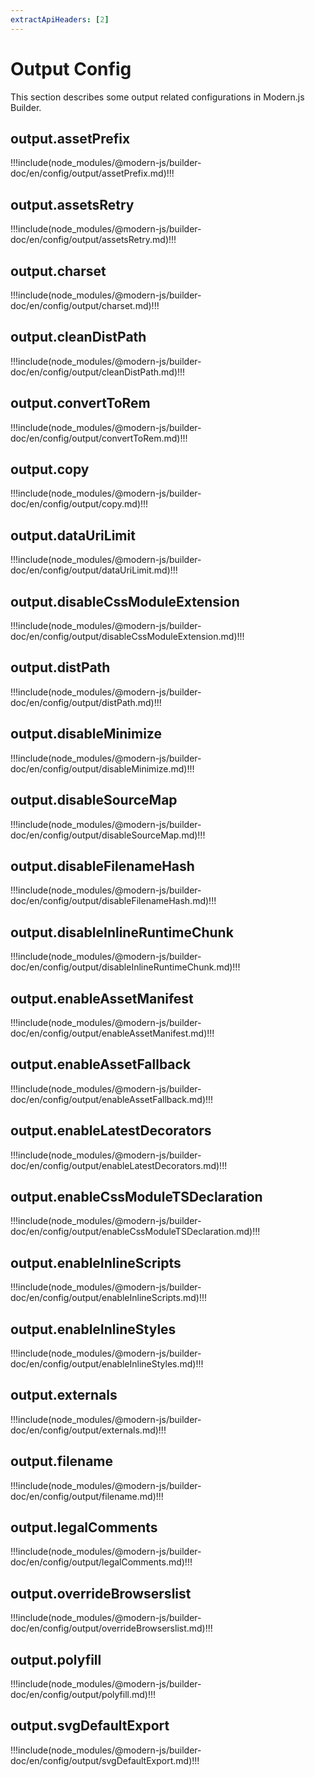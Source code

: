 ```yaml
---
extractApiHeaders: [2]
---
```


# Output Config

This section describes some output related configurations in Modern.js Builder.

## output.assetPrefix

!!!include(node_modules/@modern-js/builder-doc/en/config/output/assetPrefix.md)!!!

## output.assetsRetry

!!!include(node_modules/@modern-js/builder-doc/en/config/output/assetsRetry.md)!!!

## output.charset

!!!include(node_modules/@modern-js/builder-doc/en/config/output/charset.md)!!!

## output.cleanDistPath

!!!include(node_modules/@modern-js/builder-doc/en/config/output/cleanDistPath.md)!!!

## output.convertToRem

!!!include(node_modules/@modern-js/builder-doc/en/config/output/convertToRem.md)!!!

## output.copy

!!!include(node_modules/@modern-js/builder-doc/en/config/output/copy.md)!!!

## output.dataUriLimit

!!!include(node_modules/@modern-js/builder-doc/en/config/output/dataUriLimit.md)!!!

## output.disableCssModuleExtension

!!!include(node_modules/@modern-js/builder-doc/en/config/output/disableCssModuleExtension.md)!!!

## output.distPath

!!!include(node_modules/@modern-js/builder-doc/en/config/output/distPath.md)!!!

## output.disableMinimize

!!!include(node_modules/@modern-js/builder-doc/en/config/output/disableMinimize.md)!!!

## output.disableSourceMap

!!!include(node_modules/@modern-js/builder-doc/en/config/output/disableSourceMap.md)!!!

## output.disableFilenameHash

!!!include(node_modules/@modern-js/builder-doc/en/config/output/disableFilenameHash.md)!!!

## output.disableInlineRuntimeChunk

!!!include(node_modules/@modern-js/builder-doc/en/config/output/disableInlineRuntimeChunk.md)!!!

## output.enableAssetManifest

!!!include(node_modules/@modern-js/builder-doc/en/config/output/enableAssetManifest.md)!!!

## output.enableAssetFallback

!!!include(node_modules/@modern-js/builder-doc/en/config/output/enableAssetFallback.md)!!!

## output.enableLatestDecorators

!!!include(node_modules/@modern-js/builder-doc/en/config/output/enableLatestDecorators.md)!!!

## output.enableCssModuleTSDeclaration

!!!include(node_modules/@modern-js/builder-doc/en/config/output/enableCssModuleTSDeclaration.md)!!!

## output.enableInlineScripts

!!!include(node_modules/@modern-js/builder-doc/en/config/output/enableInlineScripts.md)!!!

## output.enableInlineStyles

!!!include(node_modules/@modern-js/builder-doc/en/config/output/enableInlineStyles.md)!!!

## output.externals

!!!include(node_modules/@modern-js/builder-doc/en/config/output/externals.md)!!!

## output.filename

!!!include(node_modules/@modern-js/builder-doc/en/config/output/filename.md)!!!

## output.legalComments

!!!include(node_modules/@modern-js/builder-doc/en/config/output/legalComments.md)!!!

## output.overrideBrowserslist

!!!include(node_modules/@modern-js/builder-doc/en/config/output/overrideBrowserslist.md)!!!

## output.polyfill

!!!include(node_modules/@modern-js/builder-doc/en/config/output/polyfill.md)!!!

## output.svgDefaultExport

!!!include(node_modules/@modern-js/builder-doc/en/config/output/svgDefaultExport.md)!!!
